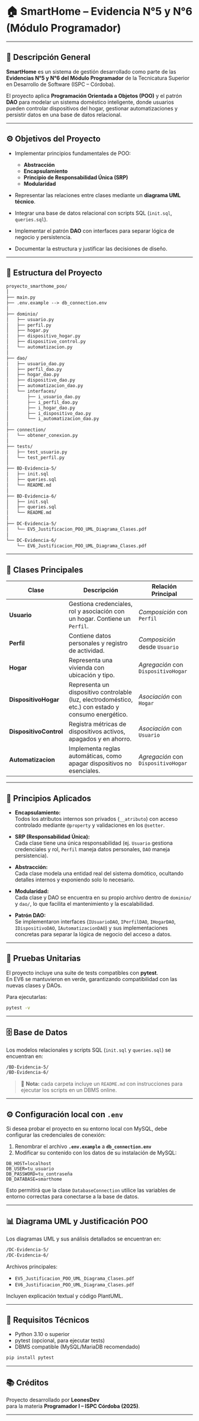 
# 🏠 SmartHome – Evidencia N°5 y N°6 (Módulo Programador)

---

## 📘 Descripción General

**SmartHome** es un sistema de gestión desarrollado como parte de las **Evidencias N°5 y N°6 del Módulo Programador** de la Tecnicatura Superior en Desarrollo de Software (ISPC – Córdoba).

El proyecto aplica **Programación Orientada a Objetos (POO)** y el patrón **DAO** para modelar un sistema doméstico inteligente, donde usuarios pueden controlar dispositivos del hogar, gestionar automatizaciones y persistir datos en una base de datos relacional.

---

## ⚙️ Objetivos del Proyecto

* Implementar principios fundamentales de POO:

  * **Abstracción**
  * **Encapsulamiento**
  * **Principio de Responsabilidad Única (SRP)**
  * **Modularidad**
* Representar las relaciones entre clases mediante un **diagrama UML técnico**.
* Integrar una base de datos relacional con scripts SQL (`init.sql`, `queries.sql`).
* Implementar el patrón **DAO** con interfaces para separar lógica de negocio y persistencia.
* Documentar la estructura y justificar las decisiones de diseño.

---

## 🧩 Estructura del Proyecto

```Markdown
proyecto_smarthome_poo/
│
├── main.py
├── .env.example --> db_connection.env
│
├── dominio/
│   ├── usuario.py
│   ├── perfil.py
│   ├── hogar.py
│   ├── dispositivo_hogar.py
│   ├── dispositivo_control.py
│   └── automatizacion.py
│
├── dao/
│   ├── usuario_dao.py
│   ├── perfil_dao.py
│   ├── hogar_dao.py
│   ├── dispositivo_dao.py
│   ├── automatizacion_dao.py
│   └── interfaces/
│       ├── i_usuario_dao.py
│       ├── i_perfil_dao.py
│       ├── i_hogar_dao.py
│       ├── i_dispositivo_dao.py
│       └── i_automatizacion_dao.py
│
├── connection/
│   └── obtener_conexion.py
│
├── tests/
│   ├── test_usuario.py
│   └── test_perfil.py
│
├── BD-Evidencia-5/
│   ├── init.sql
│   ├── queries.sql
│   └── README.md
│
├── BD-Evidencia-6/
│   ├── init.sql
│   ├── queries.sql
│   └── README.md
│
├── DC-Evidencia-5/
│   └── EV5_Justificacion_POO_UML_Diagrama_Clases.pdf
│
└── DC-Evidencia-6/
    └── EV6_Justificacion_POO_UML_Diagrama_Clases.pdf
```

---

## 🧱 Clases Principales

| Clase                | Descripción                                                                                                  | Relación Principal                  |
| -------------------- | ------------------------------------------------------------------------------------------------------------ | ----------------------------------- |
| **Usuario**          | Gestiona credenciales, rol y asociación con un hogar. Contiene un `Perfil`.                                  | *Composición* con `Perfil`          |
| **Perfil**           | Contiene datos personales y registro de actividad.                                                           | *Composición* desde `Usuario`       |
| **Hogar**            | Representa una vivienda con ubicación y tipo.                                                                | *Agregación* con `DispositivoHogar` |
| **DispositivoHogar** | Representa un dispositivo controlable (luz, electrodoméstico, etc.) con estado y consumo energético.          | *Asociación* con `Hogar`            |
| **DispositivoControl** | Registra métricas de dispositivos activos, apagados y en ahorro.                                           | *Asociación* con `Usuario`          |
| **Automatizacion**   | Implementa reglas automáticas, como apagar dispositivos no esenciales.                                       | *Agregación* con `DispositivoHogar` |

---

## 🧠 Principios Aplicados

* **Encapsulamiento:**  
  Todos los atributos internos son privados (`__atributo`) con acceso controlado mediante `@property` y validaciones en los `@setter`.

* **SRP (Responsabilidad Única):**  
  Cada clase tiene una única responsabilidad (ej. `Usuario` gestiona credenciales y rol, `Perfil` maneja datos personales, `DAO` maneja persistencia).

* **Abstracción:**  
  Cada clase modela una entidad real del sistema domótico, ocultando detalles internos y exponiendo solo lo necesario.

* **Modularidad:**  
  Cada clase y DAO se encuentra en su propio archivo dentro de `dominio/` y `dao/`, lo que facilita el mantenimiento y la escalabilidad.

* **Patrón DAO:**  
  Se implementaron interfaces (`IUsuarioDAO`, `IPerfilDAO`, `IHogarDAO`, `IDispositivoDAO`, `IAutomatizacionDAO`) y sus implementaciones concretas para separar la lógica de negocio del acceso a datos.

---

## 🧪 Pruebas Unitarias

El proyecto incluye una suite de tests compatibles con **pytest**.  
En EV6 se mantuvieron en verde, garantizando compatibilidad con las nuevas clases y DAOs.

Para ejecutarlas:

```bash
pytest -v
```

---

## 🗄️ Base de Datos

Los modelos relacionales y scripts SQL (`init.sql` y `queries.sql`) se encuentran en:

```Markdown
/BD-Evidencia-5/
/BD-Evidencia-6/
```

> 📄 **Nota:** cada carpeta incluye un `README.md` con instrucciones para ejecutar los scripts en un DBMS online.

---

## ⚙️ Configuración local con `.env`

Si desea probar el proyecto en su entorno local con MySQL, debe configurar las credenciales de conexión:

1. Renombrar el archivo **`.env.example`** a **`db_connection.env`**
2. Modificar su contenido con los datos de su instalación de MySQL:

```env
DB_HOST=localhost
DB_USER=tu_usuario
DB_PASSWORD=tu_contraseña
DB_DATABASE=smarthome
```

Esto permitirá que la clase `DatabaseConnection` utilice las variables de entorno correctas para conectarse a la base de datos.

---

## 📊 Diagrama UML y Justificación POO

Los diagramas UML y sus análisis detallados se encuentran en:

```Markdown
/DC-Evidencia-5/
/DC-Evidencia-6/
```

Archivos principales:  

* `EV5_Justificacion_POO_UML_Diagrama_Clases.pdf`
* `EV6_Justificacion_POO_UML_Diagrama_Clases.pdf`

Incluyen explicación textual y código PlantUML.

---

## 🧰 Requisitos Técnicos

* Python 3.10 o superior
* pytest (opcional, para ejecutar tests)
* DBMS compatible (MySQL/MariaDB recomendado)

```bash
pip install pytest
```

---

## 📚 Créditos

Proyecto desarrollado por **LeonesDev**  
para la materia **Programador I – ISPC Córdoba (2025)**.

---
